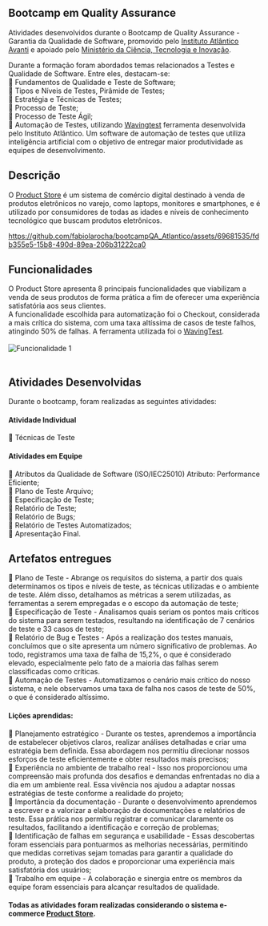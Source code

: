 ## Bootcamp em Quality Assurance
Atividades desenvolvidos durante o Bootcamp de Quality Assurance - Garantia da Qualidade de Software, promovido pelo [Instituto Atlântico Avanti](https://www.linkedin.com/company/instituto-atlantico/) e apoiado pelo [Ministério da Ciência, Tecnologia e Inovação](https://www.linkedin.com/company/mcti/). <br>

Durante a formação foram abordados temas relacionados a Testes e Qualidade de Software. Entre eles, destacam-se:<br>
    🔹 Fundamentos de Qualidade e Teste de Software;<br>
    🔹 Tipos e Níveis de Testes, Pirâmide de Testes;<br>
    🔹 Estratégia e Técnicas de Testes;<br>
    🔹 Processo de Teste; <br>
    🔹 Processo de Teste Ágil; <br>
    🔹 Automação de Testes, utilizando [Wavingtest](https://www.wavingtest.com/) ferramenta desenvolvida pelo Instituto Atlântico. Um software de automação de testes que utiliza inteligência artificial com o objetivo de entregar maior produtividade as equipes de desenvolvimento. <br>

## Descrição 
O [Product Store](https://demoblaze.com/) é um sistema de comércio digital destinado à venda de produtos eletrônicos no varejo, como laptops, monitores e smartphones, e é utilizado por consumidores de todas as idades e níveis de conhecimento tecnológico que buscam produtos eletrônicos.

https://github.com/fabiolarocha/bootcampQA_Atlantico/assets/69681535/fdb355e5-15b8-490d-89ea-206b31222ca0

## Funcionalidades
O Product Store apresenta 8 principais funcionalidades que viabilizam a venda de seus produtos de forma prática a fim de oferecer uma experiência satisfatória aos seus clientes.<br>
A funcionalidade escolhida para automatização foi o Checkout, considerada a mais crítica do sistema, com uma taxa altíssima de casos de teste falhos, atingindo 50% de falhas.
A ferramenta utilizada foi o [WavingTest](https://www.wavingtest.com/).<br><br>
![Funcionalidade 1](https://github.com/fabiolarocha/bootcampQA_Atlantico/assets/69681535/2a7cb235-21d7-46f0-afd5-9455d56f76a9) <br><br>

## Atividades Desenvolvidas
Durante o bootcamp, foram realizadas as seguintes atividades:

#### Atividade Individual
🔹 Técnicas de Teste

#### Atividades em Equipe
🔹 Atributos da Qualidade de Software (ISO/IEC25010) Atributo: Performance Eficiente; <br>
🔹 Plano de Teste Arquivo; <br>
🔹 Especificação de Teste;<br>
🔹 Relatório de Teste;<br>
🔹 Relatório de Bugs;<br>
🔹 Relatório de Testes Automatizados;<br>
🔹 Apresentação Final.

## Artefatos entregues
🔹 Plano de Teste - Abrange os requisitos do sistema, a partir dos quais determinamos os tipos e níveis de teste, as técnicas utilizadas e o ambiente de teste. Além disso, detalhamos as métricas a serem utilizadas, as ferramentas a serem empregadas e o escopo da automação de teste; <br>
🔹 Especificação de Teste - Analisamos quais seriam os pontos mais críticos do sistema para serem testados, resultando na identificação de 7 cenários de teste e 33 casos de teste; <br>
🔹 Relatório de Bug e Testes - Após a realização dos testes manuais, concluímos que o site apresenta um número significativo de problemas. Ao todo, registramos uma taxa de falha de 15,2%, o que é considerado elevado, especialmente pelo fato de a maioria das falhas serem classificadas como críticas.<br>
🔹 Automação de Testes - Automatizamos o cenário mais crítico do nosso sistema, e nele observamos uma taxa de falha nos casos de teste de 50%, o que é considerado altíssimo.<br>

#### Lições aprendidas:
🔹 Planejamento estratégico - Durante os testes, aprendemos a importância de estabelecer objetivos claros, realizar análises detalhadas e criar uma estratégia bem definida. Essa abordagem nos permitiu direcionar nossos esforços de teste eficientemente e obter resultados mais precisos;<br>
🔹 Experiência no ambiente de trabalho real - Isso nos proporcionou uma compreensão mais profunda dos desafios e demandas enfrentadas no dia a dia em um ambiente real. Essa vivência nos ajudou a adaptar nossas estratégias de teste conforme a realidade do projeto;<br>
🔹 Importância da documentação - Durante o desenvolvimento aprendemos a escrever e a valorizar a elaboração de documentações e relatórios de teste. Essa prática nos permitiu registrar e comunicar claramente os resultados, facilitando a identificação e correção de problemas;<br>
🔹 Identificação de falhas em segurança e usabilidade - Essas descobertas foram essenciais para pontuarmos as melhorias necessárias, permitindo que medidas corretivas sejam tomadas para garantir a qualidade do produto, a proteção dos dados e proporcionar uma experiência mais satisfatória dos usuários;<br>
🔹 Trabalho em equipe - A colaboração e sinergia entre os membros da equipe foram essenciais para alcançar resultados de qualidade.<br>



#### Todas as atividades foram realizadas considerando o sistema e-commerce [Product Store](https://demoblaze.com/).
